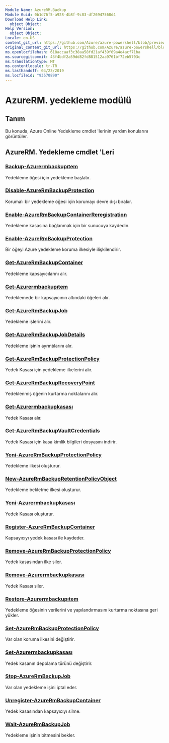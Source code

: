 ```yaml
---
Module Name: AzureRM.Backup
Module Guid: 0b1d76f5-a928-4b8f-9c83-df26947568d4
Download Help Link:
  object Object: 
Help Version:
  object Object: 
Locale: en-US
content_git_url: https://github.com/Azure/azure-powershell/blob/preview/src/ResourceManager/AzureBackup/Commands.AzureBackup/help/AzureRM.Backup.md
original_content_git_url: https://github.com/Azure/azure-powershell/blob/preview/src/ResourceManager/AzureBackup/Commands.AzureBackup/help/AzureRM.Backup.md
ms.openlocfilehash: 618accaaf3c38aa58fd21af439f09a4e4acf71ba
ms.sourcegitcommit: 43f4bdf2a59dd82fd881512aa9761bf72eb5703c
ms.translationtype: MT
ms.contentlocale: tr-TR
ms.lasthandoff: 04/23/2019
ms.locfileid: "93570890"
---
```

# AzureRM. yedekleme modülü
## Tanım
Bu konuda, Azure Online Yedekleme cmdlet 'lerinin yardım konularını görüntüler.

## AzureRM. Yedekleme cmdlet 'Leri
### [Backup-Azurermbackupıtem](Backup-AzureRmBackupItem.md)
Yedekleme öğesi için yedekleme başlatır.

### [Disable-AzureRmBackupProtection](Disable-AzureRmBackupProtection.md)
Korumalı bir yedekleme öğesi için korumayı devre dışı bırakır.

### [Enable-AzureRmBackupContainerReregistration](Enable-AzureRmBackupContainerReregistration.md)
Yedekleme kasasına bağlanmak için bir sunucuya kaydedin.

### [Enable-AzureRmBackupProtection](Enable-AzureRmBackupProtection.md)
Bir öğeyi Azure yedekleme koruma ilkesiyle ilişkilendirir.

### [Get-AzureRmBackupContainer](Get-AzureRmBackupContainer.md)
Yedekleme kapsayıcılarını alır.

### [Get-Azurermbackupıtem](Get-AzureRmBackupItem.md)
Yedeklemede bir kapsayıcının altındaki öğeleri alır.

### [Get-AzureRmBackupJob](Get-AzureRmBackupJob.md)
Yedekleme işlerini alır.

### [Get-AzureRmBackupJobDetails](Get-AzureRmBackupJobDetails.md)
Yedekleme işinin ayrıntılarını alır.

### [Get-AzureRmBackupProtectionPolicy](Get-AzureRmBackupProtectionPolicy.md)
Yedek Kasası için yedekleme ilkelerini alır.

### [Get-AzureRmBackupRecoveryPoint](Get-AzureRmBackupRecoveryPoint.md)
Yedeklenmiş öğenin kurtarma noktalarını alır.

### [Get-Azurermbackupkasası](Get-AzureRmBackupVault.md)
Yedek Kasası alır.

### [Get-AzureRmBackupVaultCredentials](Get-AzureRmBackupVaultCredentials.md)
Yedek Kasası için kasa kimlik bilgileri dosyasını indirir.

### [Yeni-AzureRmBackupProtectionPolicy](New-AzureRmBackupProtectionPolicy.md)
Yedekleme ilkesi oluşturur.

### [New-AzureRmBackupRetentionPolicyObject](New-AzureRmBackupRetentionPolicyObject.md)
Yedekleme bekletme ilkesi oluşturur.

### [Yeni-Azurermbackupkasası](New-AzureRmBackupVault.md)
Yedek Kasası oluşturur.

### [Register-AzureRmBackupContainer](Register-AzureRmBackupContainer.md)
Kapsayıcıyı yedek kasası ile kaydeder.

### [Remove-AzureRmBackupProtectionPolicy](Remove-AzureRmBackupProtectionPolicy.md)
Yedek kasasından ilke siler.

### [Remove-Azurermbackupkasası](Remove-AzureRmBackupVault.md)
Yedek Kasası siler.

### [Restore-Azurermbackupıtem](Restore-AzureRmBackupItem.md)
Yedekleme öğesinin verilerini ve yapılandırmasını kurtarma noktasına geri yükler.

### [Set-AzureRmBackupProtectionPolicy](Set-AzureRmBackupProtectionPolicy.md)
Var olan koruma ilkesini değiştirir.

### [Set-Azurermbackupkasası](Set-AzureRmBackupVault.md)
Yedek kasanın depolama türünü değiştirir.

### [Stop-AzureRmBackupJob](Stop-AzureRmBackupJob.md)
Var olan yedekleme işini iptal eder.

### [Unregister-AzureRmBackupContainer](Unregister-AzureRmBackupContainer.md)
Yedek kasasından kapsayıcıyı silme.

### [Wait-AzureRmBackupJob](Wait-AzureRmBackupJob.md)
Yedekleme işinin bitmesini bekler.


